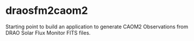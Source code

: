 # draosfm2caom2
Starting point to build an application to generate CAOM2 Observations from DRAO Solar Flux Monitor FITS files.
